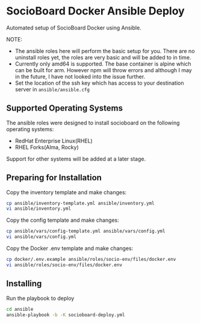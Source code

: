 # SocioBoard Docker Ansible Deploy
Automated setup of SocioBoard Docker using Ansible.

NOTE:
- The ansible roles here will perform the basic setup for you. There are no uninstall roles yet, the roles are very basic and will be added to in time.
- Currently only amd64 is supported. The base container is alpine which can be built for arm. However npm will throw errors and although I may in the future, I have not looked into the issue further.
- Set the location of the ssh key which has access to your destination server in `ansible/ansible.cfg`

## Supported Operating Systems
The ansible roles were designed to install socioboard on the following operating systems:
- RedHat Enterprise Linux(RHEL)
- RHEL Forks(Alma, Rocky)

Support for other systems will be added at a later stage.

## Preparing for Installation
Copy the inventory template and make changes:
```bash
cp ansible/inventory-template.yml ansible/inventory.yml
vi ansible/inventory.yml
```

Copy the config template and make changes:
```bash
cp ansible/vars/config-template.yml ansible/vars/config.yml
vi ansible/vars/config.yml
```

Copy the Docker .env template and make changes:
```bash
cp docker/.env.example ansible/roles/socio-env/files/docker.env
vi ansible/roles/socio-env/files/docker.env
```

## Installing
Run the playbook to deploy
```bash
cd ansible
ansible-playbook -b -K socioboard-deploy.yml
```
